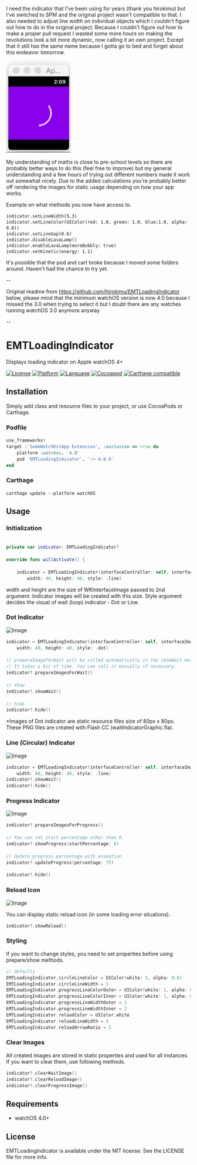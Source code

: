 I need the indicator that I've been using for years (thank you hirokimu) but I've switched to SPM and the original project wasn't compatible to that. I also needed to adjust line width on individual objects which I couldn't figure out how to do in the original project. Because I couldn't figure out how to make a proper pull request I wasted some more hours on making the revolutions look a bit more dynamic, now calling it an own project. Except that it still has the same name because I gotta go to bed and forget about this endeavor tomorrow. 

<img src="/animation-examples/loading-indicator-more-bubbly.gif" height="250"/>

My understanding of maths is close to pre-school levels so there are probably better ways to do this (feel free to improve) but my general understanding and a few hours of trying out different numbers made it work out somewhat nicely. Due to the added calculations you're probably better off rendering the images for static usage depending on how your app works.

Example on what methods you now have access to.

```     
indicator.setLineWidth(5.3)
indicator.setLineColor(UIColor(red: 1.0, green: 1.0, blue:1.0, alpha: 0.8))
indicator.setLineGap(0.6)
indicator.disableLavaLamp()
indicator.enableLavaLamp(moreBubbly: true)
indicator.setKinetic(energy: 1.1)
``` 

It's possible that the pod and cart broke because I moved some folders around. Haven't had the chance to try yet.

--

Original readme from https://github.com/hirokimu/EMTLoadingIndicator below, please mind that the minimum watchOS version is now 4.0 because I missed the 3.0 when trying to select it but I doubt there are any watches running watchOS 3.0 anymore anyway  

--

# EMTLoadingIndicator

Displays loading indicator on Apple watchOS 4+

[![License](https://img.shields.io/badge/license-MIT-blue.svg?style=flat
            )](http://mit-license.org) [![Platform](https://img.shields.io/badge/platform-watchOS-lightgrey.svg?style=flat
             )](https://developer.apple.com/resources/) [![Language](https://img.shields.io/badge/language-swift-orange.svg?style=flat
             )](https://developer.apple.com/swift) [![Cocoapod](https://img.shields.io/cocoapods/v/EMTLoadingIndicator.svg?style=flat)](http://cocoadocs.org/docsets/EMTLoadingIndicator/)
[![Carthage compatible](https://img.shields.io/badge/Carthage-compatible-4BC51D.svg?style=flat)](https://github.com/Carthage/Carthage)

## Installation
Simply add class and resource files to your project, or use CocoaPods or Carthage.
 
### Podfile

```ruby
use_frameworks!
target :'SomeWatchKitApp Extension', :exclusive => true do
	platform :watchos, '4.0'
    pod 'EMTLoadingIndicator', '~> 4.0.0'
end
```

### Carthage

```
carthage update --platform watchOS
```

## Usage

### Initialization

```swift

private var indicator: EMTLoadingIndicator?

override func willActivate() {

    indicator = EMTLoadingIndicator(interfaceController: self, interfaceImage: image!,
        width: 40, height: 40, style: .line)
```

width and height are the size of WKInterfaceImage passed to 2nd argument. Indicator images will be created with this size.
Style argument decides the visual of wait (loop) indicator - Dot or Line.


### Dot Indicator

![Image](http://www.emotionale.jp/images/git/loadingindicator/img0.jpg)

```swift
indicator = EMTLoadingIndicator(interfaceController: self, interfaceImage: image!,
    width: 40, height: 40, style: .dot)

// prepareImageForWait will be called automatically in the showWait method at the first time.
// It takes a bit of time. You can call it manually if necessary.
indicator?.prepareImagesForWait()

// show
indicator?.showWait()

// hide
indicator?.hide()
```
*Images of Dot indicator are static resource files size of 80px x 80px.
 These PNG files are created with Flash CC (waitIndicatorGraphic.fla).


### Line (Circular) Indicator

![Image](http://www.emotionale.jp/images/git/loadingindicator/img1.jpg)

```swift
indicator = EMTLoadingIndicator(interfaceController: self, interfaceImage: image!,
    width: 40, height: 40, style: .line)
indicator?.showWait()
indicator?.hide()
```

### Progress Indicator

![Image](http://www.emotionale.jp/images/git/loadingindicator/img2.jpg)

```swift
indicator?.prepareImagesForProgress()

// You can set start percentage other than 0.
indicator?.showProgress(startPercentage: 0)

// Update progress percentage with animation
indicator?.updateProgress(percentage: 75)

indicator?.hide()
```

### Reload Icon

![Image](http://www.emotionale.jp/images/git/loadingindicator/img3.jpg)

You can display static reload icon (in some loading error situations).

```swift
indicator?.showReload()
```

### Styling

If you want to change styles, you need to set properties before using prepare/show methods.

```swift
// defaults
EMTLoadingIndicator.circleLineColor = UIColor(white: 1, alpha: 0.8)
EMTLoadingIndicator.circleLineWidth = 1
EMTLoadingIndicator.progressLineColorOuter = UIColor(white: 1, alpha: 0.28)
EMTLoadingIndicator.progressLineColorInner = UIColor(white: 1, alpha: 0.70)
EMTLoadingIndicator.progressLineWidthOuter = 1
EMTLoadingIndicator.progressLineWidthInner = 2
EMTLoadingIndicator.reloadColor = UIColor.white
EMTLoadingIndicator.reloadLineWidth = 4
EMTLoadingIndicator.reloadArrowRatio = 3
```

### Clear Images

All created images are stored in static properties and used for all instances.
If you want to clear them, use following methods.

```swift
indicator?.clearWaitImage()
indicator?.clearReloadImage()
indicator?.clearProgressImage()
```

## Requirements
- watchOS 4.0+ 

## License
EMTLoadingIndicator is available under the MIT license. See the LICENSE file for more info.
